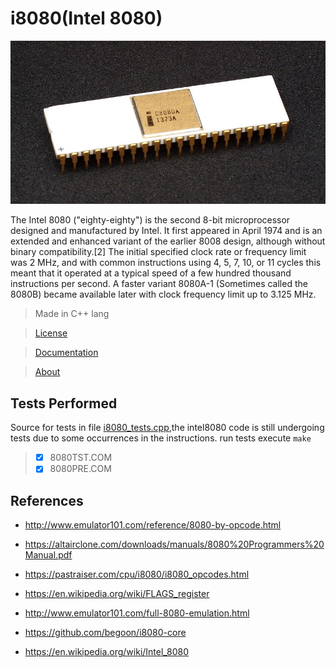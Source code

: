 # i8080(Intel 8080) 

![img](img/intel8080.jpg)

The Intel 8080 ("eighty-eighty") is the second 8-bit microprocessor designed and manufactured by Intel. It first appeared in April 1974 and is an extended and enhanced variant of the earlier 8008 design, although without binary compatibility.[2] The initial specified clock rate or frequency limit was 2 MHz, and with common instructions using 4, 5, 7, 10, or 11 cycles this meant that it operated at a typical speed of a few hundred thousand instructions per second. A faster variant 8080A-1 (Sometimes called the 8080B) became available later with clock frequency limit up to 3.125 MHz.

> Made in C++ lang

> [License](LICENSE)

> [Documentation](src/doc.md)

> [About](utils/intel8080.pdf)

## Tests Performed

Source for tests in file [i8080_tests.cpp](src/intel8080/i8080_tests/i8080_tests.cpp),the intel8080 code is still undergoing tests due to some occurrences in the instructions. run tests execute `make` 

> - [x] 8080TST.COM
> - [x] 8080PRE.COM


## References

 
 * http://www.emulator101.com/reference/8080-by-opcode.html

 * https://altairclone.com/downloads/manuals/8080%20Programmers%20Manual.pdf

 * https://pastraiser.com/cpu/i8080/i8080_opcodes.html

 * https://en.wikipedia.org/wiki/FLAGS_register

 * http://www.emulator101.com/full-8080-emulation.html

 * https://github.com/begoon/i8080-core

 * https://en.wikipedia.org/wiki/Intel_8080
